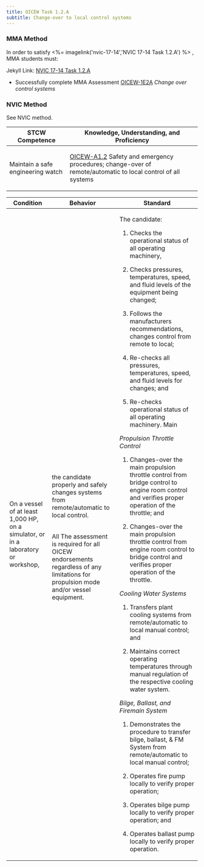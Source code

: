 ```yaml
---
title: OICEW Task 1.2.A 
subtitle: Change-over to local control systems
---
```



### MMA Method

In order to satisfy <%= imagelink('nvic-17-14','NVIC 17-14  Task  1.2.A') %> , MMA students must:

Jekyll Link: [NVIC 17-14  Task  1.2.A](/stcw23/assets/images/nvic-17-14.pdf)

* Successfully complete MMA Assessment  [OICEW-1E2A](OICEW-1E2A) *Change over control systems*


### NVIC Method

<a onclick="togglevisibility('nvic_methods')" >See NVIC method.</a>

<div id='nvic_methods' class='hide'>

<table>
<thead>
<tr>
<th class='forty'> STCW Competence </th>
<th class='sixty'> Knowledge, Understanding, and Proficiency </th>
</tr>
</thead>




<tbody>
<tr><td markdown='1'>

Maintain a safe engineering watch

</td><td markdown='1'>

[OICEW-A1.2](../../tables/31.html#OICEW-A1.2) Safety and emergency procedures; change-over of remote/automatic to local control of all systems

</td></tr>


</tbody>
</table>


<table>
<thead>
<tr><th class='twenty'>  Condition </th><th class='twenty'> Behavior </th><th  class='sixty'>Standard </th></tr>
</thead>
<tbody >



<tr><td markdown='1'>

On a vessel of at least 1,000 HP, on a simulator, or in a laboratory or workshop,

</td><td markdown='1'>

the candidate properly and safely changes systems from remote/automatic to local control.

<br>

<div class="tooltip">All
<span class="tooltiptext">
The assessment is required for all OICEW endorsements regardless of any limitations for propulsion mode and/or vessel equipment.
</span>
</div>


</td><td markdown='1'>

The candidate:

1. Checks the operational status of all operating machinery,

2. Checks pressures, temperatures, speed, and fluid levels of the equipment being changed;

3. Follows the manufacturers recommendations, changes control from remote to local;

4. Re-checks all pressures, temperatures, speed, and fluid levels for changes; and

5. Re-checks operational status of all operating machinery. Main 

*Propulsion Throttle Control*

1. Changes-over the main propulsion throttle control from bridge control to engine room control and verifies proper operation of the throttle; and

2. Changes-over the main propulsion throttle control from engine room control to bridge control and verifies proper operation of the throttle. 

*Cooling Water Systems*

1. Transfers plant cooling systems from remote/automatic to local manual control; and

2. Maintains correct operating temperatures through manual regulation of the respective cooling water system. 

*Bilge, Ballast, and Firemain System*

1. Demonstrates the procedure to transfer bilge, ballast, & FM System from remote/automatic to local manual control;

2. Operates fire pump locally to verify proper operation;

3. Operates bilge pump locally to verify proper operation; and

4. Operates ballast pump locally to verify proper operation.

</td></tr>
</tbody>
</table>
</div>
